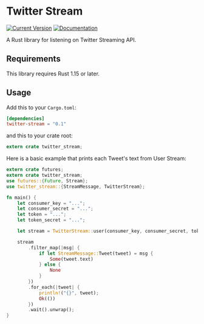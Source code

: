 # Twitter Stream

[![Current Version](https://img.shields.io/crates/v/twitter-stream.svg)](https://crates.io/crates/twitter-stream)
[![Documentation](https://docs.rs/twitter-stream/badge.svg)](https://docs.rs/twitter-stream/)

A Rust library for listening on Twitter Streaming API.

## Requirements

This library requires Rust 1.15 or later.

## Usage

Add this to your `Cargo.toml`:

```toml
[dependencies]
twitter-stream = "0.1"
```

and this to your crate root:

```rust
extern crate twitter_stream;
```

Here is a basic example that prints each Tweet's text from User Stream:

```rust
extern crate futures;
extern crate twitter_stream;
use futures::{Future, Stream};
use twitter_stream::{StreamMessage, TwitterStream};

fn main() {
    let consumer_key = "...";
    let consumer_secret = "...";
    let token = "...";
    let token_secret = "...";

    let stream = TwitterStream::user(consumer_key, consumer_secret, token, token_secret).unwrap();

    stream
        .filter_map(|msg| {
            if let StreamMessage::Tweet(tweet) = msg {
                Some(tweet.text)
            } else {
                None
            }
        })
        .for_each(|tweet| {
            println!("{}", tweet);
            Ok(())
        })
        .wait().unwrap();
}
```
